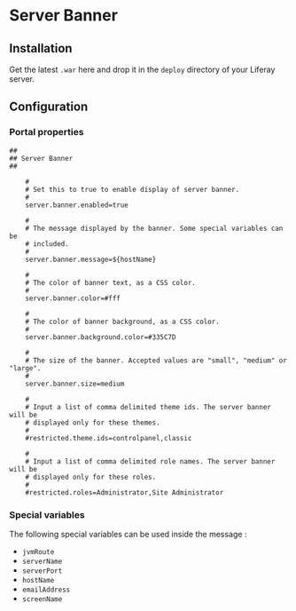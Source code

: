 # Server Banner

## Installation

Get the latest `.war` here and drop it in the `deploy` directory of your Liferay server. 

## Configuration

### Portal properties

```
##
## Server Banner
##

	#
	# Set this to true to enable display of server banner.
	#
	server.banner.enabled=true
	
	#
	# The message displayed by the banner. Some special variables can be 
	# included.
	#
	server.banner.message=${hostName}
	
	#
	# The color of banner text, as a CSS color.
	#
	server.banner.color=#fff
	
	#
	# The color of banner background, as a CSS color.
	#
	server.banner.background.color=#335C7D
	
	#
	# The size of the banner. Accepted values are "small", "medium" or "large".
	#
	server.banner.size=medium

	#
	# Input a list of comma delimited theme ids. The server banner will be 
	# displayed only for these themes.
	#
	#restricted.theme.ids=controlpanel,classic
	
	#
	# Input a list of comma delimited role names. The server banner will be 
	# displayed only for these roles.
	#
	#restricted.roles=Administrator,Site Administrator
```

### Special variables

The following special variables can be used inside the message :

* `jvmRoute`
* `serverName`
* `serverPort`
* `hostName`
* `emailAddress`
* `screenName`
